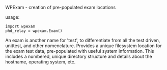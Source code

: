 WPExam - creation of pre-populated exam locations

usage:

    import wpexam
    phd_relay = wpexam.Exam()
    
An exam is another name for 'test', to differentiate from all the test
driven, unittest, and other nomenclature. Provides a unique filesystem
location for the exam test data, pre-populated with useful system
information. This includes a numbered, unique directory structure and
details about the hostname, operating system, etc.
